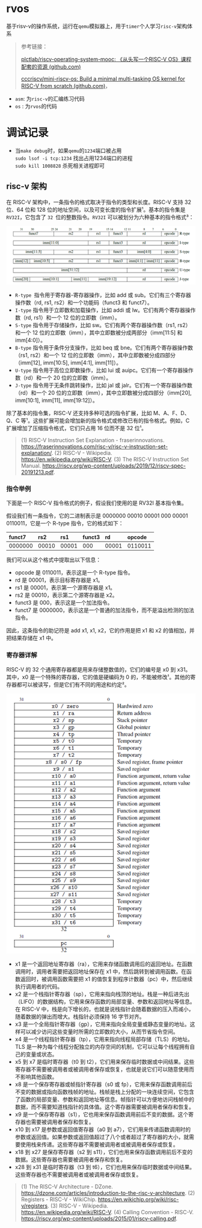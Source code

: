# rvos
基于risv-v的操作系统，运行在`qemu`模拟器上，用于`timer`个人学习`risc-v`架构体系

> 参考链接：
>
> [plctlab/riscv-operating-system-mooc: 《从头写一个RISC-V OS》课程配套的资源 (github.com)](https://github.com/plctlab/riscv-operating-system-mooc/tree/main)
>
> [cccriscv/mini-riscv-os: Build a minimal multi-tasking OS kernel for RISC-V from scratch (github.com)](https://github.com/cccriscv/mini-riscv-os)，

- `asm`: 为`risc-v`的汇编练习代码 
- `os` : 为`rvos`的代码
# 调试记录
 - 当`make debug`时，如果`qemu`的`1234`端口被占用   
   `sudo lsof -i tcp:1234` 找出占用1234端口的进程   
   `sudo kill 1008828` 杀死相关进程即可

## risc-v 架构

在 RISC-V 架构中，一条指令的格式取决于指令的类型和长度。RISC-V 支持 32 位、64 位和 128 位的地址空间，以及可变长度的指令扩展¹。基本的指令集是 `RV32I`，它包含了 `32 `位的整数指令。`RV32I` 可以被划分为六种基本的指令格式³：

![image-20230506175113041](image/image-20230506175113041.png)

- `R-type `指令用于寄存器-寄存器操作，比如 add 或 sub。它们有三个寄存器操作数（rd, rs1, rs2）和一个功能码（funct3 和 funct7）。
- `I-type` 指令用于立即数和加载操作，比如 addi 或 lw。它们有两个寄存器操作数（rd, rs1）和一个 12 位的立即数（imm）。
- `S-type` 指令用于存储操作，比如 sw。它们有两个寄存器操作数（rs1, rs2）和一个 12 位的立即数（imm），其中立即数被分成两部分（imm[11:5] 和 imm[4:0]）。
- `B-type` 指令用于条件分支操作，比如 beq 或 bne。它们有两个寄存器操作数（rs1, rs2）和一个 12 位的立即数（imm），其中立即数被分成四部分（imm[12], imm[10:5], imm[4:1], imm[11]）。
- `U-type` 指令用于高位立即数操作，比如 lui 或 auipc。它们有一个寄存器操作数（rd）和一个 20 位的立即数（imm）。
- `J-type` 指令用于无条件跳转操作，比如 jal 或 jalr。它们有一个寄存器操作数（rd）和一个 20 位的立即数（imm），其中立即数被分成四部分（imm[20], imm[10:1], imm[11], imm[19:12]）。

除了基本的指令集，RISC-V 还支持多种可选的指令扩展，比如 M、A、F、D、Q、C 等¹。这些扩展可能会增加新的指令格式或修改已有的指令格式。例如，C 扩展增加了压缩指令格式，它们只占用 16 位而不是 32 位¹。

> (1) RISC-V Instruction Set Explanation - fraserinnovations. https://fraserinnovations.com/risc-v/risc-v-instruction-set-explanation/.
> (2) RISC-V - Wikipedia. https://en.wikipedia.org/wiki/RISC-V.
> (3) The RISC-V Instruction Set Manual. https://riscv.org/wp-content/uploads/2019/12/riscv-spec-20191213.pdf.

### 指令举例

下面是一个 RISC-V 指令格式的例子，假设我们使用的是 RV32I 基本指令集。

假设我们有一条指令，它的二进制表示是 0000000 00010 00001 000 00001 0110011，它是一个 R-type 指令，它的格式如下：

| funct7  | rs2   | rs1   | funct3 | rd    | opcode  |
| :------ | :---- | :---- | :----- | :---- | :------ |
| 0000000 | 00010 | 00001 | 000    | 00001 | 0110011 |

我们可以从这个格式中提取出以下信息：

- opcode 是 0110011，表示这是一个 R-type 指令。
- rd 是 00001，表示目标寄存器是 x1。
- rs1 是 00001，表示第一个源寄存器是 x1。
- rs2 是 00010，表示第二个源寄存器是 x2。
- funct3 是 000，表示这是一个加法指令。
- funct7 是 0000000，表示这是一个普通的加法指令，而不是溢出检测的加法指令。

因此，这条指令的助记符是 add x1, x1, x2，它的作用是把 x1 和 x2 的值相加，并把结果存储在 x1 中。

### 寄存器详解

RISC-V 的 32 个通用寄存器都是用来存储整数值的，它们的编号是 x0 到 x31。其中，x0 是一个特殊的寄存器，它的值是硬编码为 0 的，不能被修改¹。其他的寄存器都可以被读写，但是它们有不同的用途和约定²。

![image-20230506175528851](image/image-20230506175528851.png)

- x1 是一个返回地址寄存器（ra），它用来存储函数调用后的返回地址。在函数调用时，调用者需要把返回地址保存在 x1 中，然后跳转到被调用函数。在函数返回时，被调用函数需要把 x1 的值恢复到程序计数器（pc）中，然后继续执行调用者的代码。
- x2 是一个栈指针寄存器（sp），它用来指向栈顶的地址。栈是一种后进先出（LIFO）的数据结构，它用来保存函数的局部变量、参数和返回地址等信息。在 RISC-V 中，栈是向下增长的，也就是说栈指针会随着数据的压入而减小，随着数据的弹出而增大。栈指针必须保持 16 字节对齐。
- x3 是一个全局指针寄存器（gp），它用来指向全局变量或静态变量的地址。这样可以减少访问这些变量时所需的立即数的大小，从而节省指令空间。
- x4 是一个线程指针寄存器（tp），它用来指向线程局部存储（TLS）的地址。TLS 是一种为每个线程分配独立的内存空间的机制，它可以让每个线程拥有自己的变量或状态。
- x5 到 x7 是临时寄存器（t0 到 t2），它们用来保存临时数据或中间结果。这些寄存器不需要被调用者或被调用者保存或恢复，也就是说它们可以随意使用而不影响其他函数。
- x8 是一个保存寄存器或帧指针寄存器（s0 或 fp），它用来保存函数调用前后不变的数据或指向函数栈帧的地址。栈帧是栈上分配的一块连续空间，它包含了函数的局部变量、参数和返回地址等信息。帧指针可以方便地访问栈帧中的数据，而不需要知道栈指针的具体值。这个寄存器需要被调用者保存和恢复。
- x9 是一个保存寄存器（s1），它也用来保存函数调用前后不变的数据。这个寄存器也需要被调用者保存和恢复。
- x10 到 x17 是参数或返回值寄存器（a0 到 a7），它们用来传递函数调用时的参数或返回值。如果参数或返回值超过了八个或者超过了寄存器的大小，就需要使用栈来传递。这些寄存器不需要被调用者或被调用者保存或恢复。
- x18 到 x27 是保存寄存器（s2 到 s11），它们也用来保存函数调用前后不变的数据。这些寄存器也需要被调用者保存和恢复。
- x28 到 x31 是临时寄存器（t3 到 t6），它们也用来保存临时数据或中间结果。这些寄存器也不需要被调用者或被调用者保存或恢复。

> (1) The RISC-V Architecture - DZone. https://dzone.com/articles/introduction-to-the-risc-v-architecture.
> (2) Registers - RISC-V - WikiChip. https://en.wikichip.org/wiki/risc-v/registers.
> (3) RISC-V - Wikipedia. https://en.wikipedia.org/wiki/RISC-V.
> (4) Calling Convention - RISC-V. https://riscv.org/wp-content/uploads/2015/01/riscv-calling.pdf.